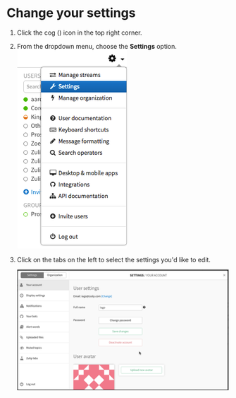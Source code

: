 # Change your settings

1. Click the cog (<i class="fa fa-cog" aria-hidden="true"></i>) icon in the top right corner.
2. From the dropdown menu, choose the **Settings** option.
    <br>
    ![settings-dropdown](/static/images/help/cog_dropdown_settings.png)

3. Click on the tabs on the left to select the settings you'd like to edit.

    ![settings](/static/images/help/display-settings.png)
